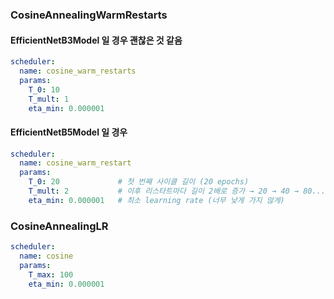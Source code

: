 
### CosineAnnealingWarmRestarts

#### EfficientNetB3Model 일 경우 괜찮은 것 같음
```yaml
scheduler:
  name: cosine_warm_restarts
  params:
    T_0: 10
    T_mult: 1
    eta_min: 0.000001
```

#### EfficientNetB5Model 일 경우
```yaml
scheduler:
  name: cosine_warm_restart
  params:
    T_0: 20             # 첫 번째 사이클 길이 (20 epochs)
    T_mult: 2           # 이후 리스타트마다 길이 2배로 증가 → 20 → 40 → 80...
    eta_min: 0.000001   # 최소 learning rate (너무 낮게 가지 않게)
```


### CosineAnnealingLR

```yaml
scheduler:
  name: cosine
  params:
    T_max: 100
    eta_min: 0.000001
```